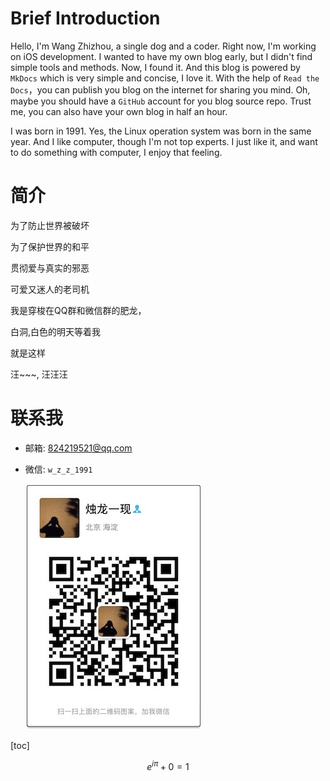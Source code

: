 # Brief Introduction 

Hello, I'm Wang Zhizhou, a single dog and a coder. Right now, I'm working on iOS development. I wanted to have my own blog early, but I didn't find simple tools and methods. Now, I found it. And this blog is powered by `MkDocs` which is very simple and concise, I love it. With the help of `Read the Docs`，you can publish you blog on the internet for sharing you mind. Oh, maybe you should have a `GitHub` account for you blog source repo. Trust me, you can also have your own blog in half an hour.


 I was born in 1991. Yes, the Linux operation system was born in the same year. And I like computer, though I'm not top experts. I just like it, and want to do something with computer, I enjoy that feeling.
 
# 简介

为了防止世界被破坏 

为了保护世界的和平 

贯彻爱与真实的邪恶 

可爱又迷人的老司机

我是穿梭在QQ群和微信群的肥龙，

白洞,白色的明天等着我

就是这样

汪~~~, 汪汪汪

# 联系我

- 邮箱: <824219521@qq.com>
- 微信: `w_z_z_1991`

	![wechat](/assets/pictures/wechat.jpg)

[toc]

$$e^{i\pi}+0=1$$